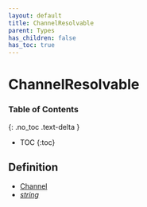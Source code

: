 ```yaml
---
layout: default
title: ChannelResolvable
parent: Types
has_children: false
has_toc: true
---
```


# ChannelResolvable
### Table of Contents
{: .no_toc .text-delta }

- TOC
{:toc}
## Definition
- [Channel](/classes/Channel)
- *[string](https://developer.mozilla.org/en-US/docs/Web/JavaScript/Reference/Global_Objects/string)*
